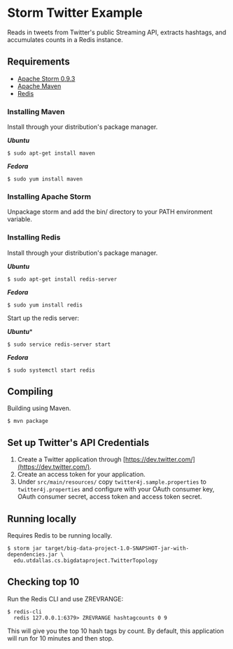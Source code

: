 # Storm Twitter Example
Reads in tweets from Twitter's public Streaming API, extracts hashtags, and
accumulates counts in a Redis instance.

## Requirements
* [Apache Storm 0.9.3](https://storm.apache.org/)
* [Apache Maven](http://maven.apache.org/)
* [Redis](http://redis.io/)

### Installing Maven
Install through your distribution's package manager.

***Ubuntu***

    $ sudo apt-get install maven

***Fedora***

    $ sudo yum install maven

### Installing Apache Storm
Unpackage storm and add the bin/ directory to your PATH environment variable.

### Installing Redis
Install through your distribution's package manager.

***Ubuntu***

    $ sudo apt-get install redis-server

***Fedora***

    $ sudo yum install redis

Start up the redis server:

***Ubuntu****

    $ sudo service redis-server start

***Fedora***

    $ sudo systemctl start redis

## Compiling
Building using Maven.

    $ mvn package

## Set up Twitter's API Credentials
1. Create a Twitter application through [https://dev.twitter.com/](https://dev.twitter.com/).
2. Create an access token for your application.
3. Under `src/main/resources/` copy `twitter4j.sample.properties` to
   `twitter4j.properties` and configure with your OAuth consumer key, OAuth
   consumer secret, access token and access token secret.

## Running locally
Requires Redis to be running locally.

    $ storm jar target/big-data-project-1.0-SNAPSHOT-jar-with-dependencies.jar \
      edu.utdallas.cs.bigdataproject.TwitterTopology

## Checking top 10
Run the Redis CLI and use ZREVRANGE:

    $ redis-cli
      redis 127.0.0.1:6379> ZREVRANGE hashtagcounts 0 9

This will give you the top 10 hash tags by count. By default, this application
will run for 10 minutes and then stop.

